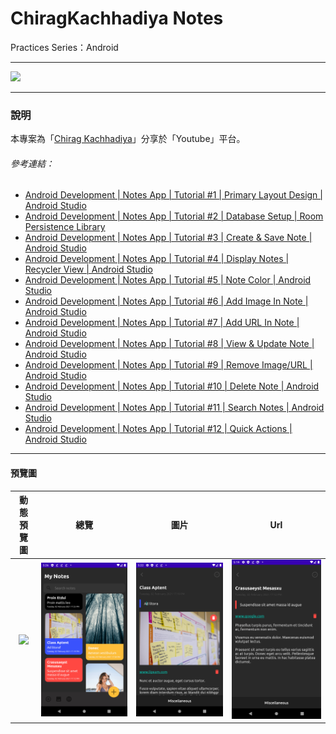 # ChiragKachhadiya Notes
Practices Series：Android

---

![](pics/practices-mvvmsnake.png)

---

### 說明 ###

本專案為「[Chirag Kachhadiya](https://www.youtube.com/channel/UCmL5TAblHHgh1xhabmPjYgw)」分享於「Youtube」平台。

###### 參考連結： ######

- [Android Development | Notes App | Tutorial #1 | Primary Layout Design | Android Studio](https://www.youtube.com/watch?v=hlkekoPqsis&list=PLam6bY5NszYN6-a1wt7yRISWfmYPdkbMu)
- [Android Development | Notes App | Tutorial #2 | Database Setup | Room Persistence Library](https://www.youtube.com/watch?v=CeqTvDfN6NM&list=PLam6bY5NszYN6-a1wt7yRISWfmYPdkbMu&index=2)
- [Android Development | Notes App | Tutorial #3 | Create & Save Note | Android Studio](https://www.youtube.com/watch?v=RWYXbOCoVYk&list=PLam6bY5NszYN6-a1wt7yRISWfmYPdkbMu&index=3)
- [Android Development | Notes App | Tutorial #4 | Display Notes | Recycler View | Android Studio](https://www.youtube.com/watch?v=BrLnsDkoba0&list=PLam6bY5NszYN6-a1wt7yRISWfmYPdkbMu&index=4)
- [Android Development | Notes App | Tutorial #5 | Note Color | Android Studio](https://www.youtube.com/watch?v=Xpd9E4CD84Q&list=PLam6bY5NszYN6-a1wt7yRISWfmYPdkbMu&index=5)
- [Android Development | Notes App | Tutorial #6 | Add Image In Note | Android Studio](https://www.youtube.com/watch?v=1AHzkfPacM0&list=PLam6bY5NszYN6-a1wt7yRISWfmYPdkbMu&index=6)
- [Android Development | Notes App | Tutorial #7 | Add URL In Note | Android Studio](https://www.youtube.com/watch?v=xlfkz7nSvSE&list=PLam6bY5NszYN6-a1wt7yRISWfmYPdkbMu&index=7)
- [Android Development | Notes App | Tutorial #8 | View & Update Note | Android Studio](https://www.youtube.com/watch?v=Z-CUFGMDpyA&list=PLam6bY5NszYN6-a1wt7yRISWfmYPdkbMu&index=8)
- [Android Development | Notes App | Tutorial #9 | Remove Image/URL | Android Studio](https://www.youtube.com/watch?v=7LeA2s1O_8s&list=PLam6bY5NszYN6-a1wt7yRISWfmYPdkbMu&index=9)
- [Android Development | Notes App | Tutorial #10 | Delete Note | Android Studio](https://www.youtube.com/watch?v=O3UF4HSW7v0&list=PLam6bY5NszYN6-a1wt7yRISWfmYPdkbMu&index=10)
- [Android Development | Notes App | Tutorial #11 | Search Notes | Android Studio](https://www.youtube.com/watch?v=fsDsDrOehnA&list=PLam6bY5NszYN6-a1wt7yRISWfmYPdkbMu&index=11)
- [Android Development | Notes App | Tutorial #12 | Quick Actions | Android Studio](https://www.youtube.com/watch?v=UjNMCtXGyNo&list=PLam6bY5NszYN6-a1wt7yRISWfmYPdkbMu&index=12)

---

#### 預覽圖 ####


|     動態預覽圖      |          總覽          |         圖片          |        Url        |
|:-------------------:|:----------------------:|:---------------------:|:-----------------:|
| ![](pics/notes.gif) | ![](pics/overview.png) | ![](pics/picture.png) | ![](pics/url.png) |
